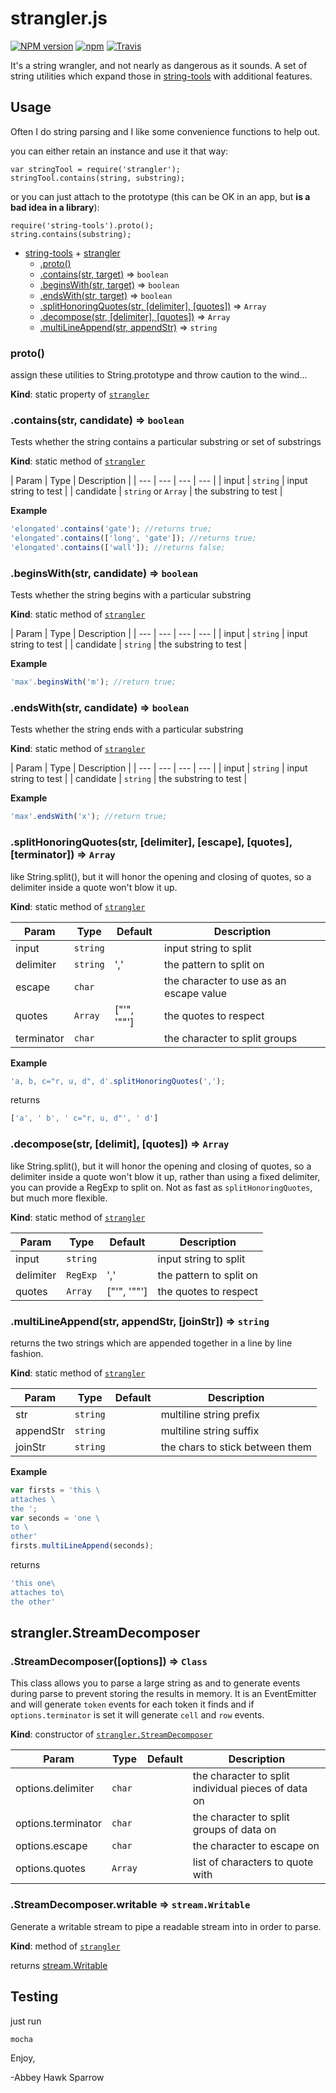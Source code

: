 <a name="module_strangler"></a>
strangler.js
===============

[![NPM version](https://img.shields.io/npm/v/strangler.svg)]()
[![npm](https://img.shields.io/npm/dt/strangler.svg)]()
[![Travis](https://img.shields.io/travis/khrome/strangler.svg)]()

It's a string wrangler, and not nearly as dangerous as it sounds. A set of string utilities which expand those in [string-tools](https://www.npmjs.com/package/string-tools) with additional features.

Usage
-----
Often I do string parsing and I like some convenience functions to help out.

you can either retain an instance and use it that way:

    var stringTool = require('strangler');
    stringTool.contains(string, substring);

or you can just attach to the prototype (this can be OK in an app, but **is a bad idea in a library**):

    require('string-tools').proto();
	string.contains(substring);

* [string-tools](https://www.npmjs.com/package/string-tools) + [strangler](#module_strangler)
  * [.proto()](#module_strangler.proto)
  * [.contains(str, target)](#module_strangler.contains) ⇒ <code>boolean</code>
  * [.beginsWith(str, target)](#module_strangler.beginsWith) ⇒ <code>boolean</code>
  * [.endsWith(str, target)](#module_strangler.endsWith) ⇒ <code>boolean</code>
  * [.splitHonoringQuotes(str, [delimiter], [quotes])](#module_strangler.splitHonoringQuotes) ⇒ <code>Array</code>
  * [.decompose(str, [delimiter], [quotes])](#module_strangler.decompose) ⇒ <code>Array</code>
  * [.multiLineAppend(str, appendStr)](#module_strangler.multiLineAppend) ⇒ <code>string</code>

<a name="module_string-tools.symbol"></a>
### proto()
assign these utilities to String.prototype and throw caution to the wind...

**Kind**: static property of <code>[strangler](#module_strangler)</code>
<a name="module_strangler.contains"></a>
### .contains(str, candidate) ⇒ <code>boolean</code>
Tests whether the string contains a particular substring or set of substrings

**Kind**: static method of <code>[strangler](#module_strangler)</code>

| Param | Type | Description |
| --- | --- | --- | --- |
| input | <code>string</code> | input string to test |
| candidate | <code>string</code> or <code>Array</code> | the substring to test |


**Example**
```js
'elongated'.contains('gate'); //returns true;
'elongated'.contains(['long', 'gate']); //returns true;
'elongated'.contains(['wall']); //returns false;
```

<a name="module_strangler.beginsWith"></a>
### .beginsWith(str, candidate) ⇒ <code>boolean</code>
Tests whether the string begins with a particular substring

**Kind**: static method of <code>[strangler](#module_strangler)</code>

| Param | Type | Description |
| --- | --- | --- | --- |
| input | <code>string</code> | input string to test |
| candidate | <code>string</code> | the substring to test |


**Example**
```js
'max'.beginsWith('m'); //return true;
```

<a name="module_strangler.endsWith"></a>
### .endsWith(str, candidate) ⇒ <code>boolean</code>
Tests whether the string ends with a particular substring

**Kind**: static method of <code>[strangler](#module_strangler)</code>

| Param | Type | Description |
| --- | --- | --- | --- |
| input | <code>string</code> | input string to test |
| candidate | <code>string</code> | the substring to test |


**Example**
```js
'max'.endsWith('x'); //return true;
```

<a name="module_strangler.splitHonoringQuotes"></a>
### .splitHonoringQuotes(str, [delimiter], [escape], [quotes], [terminator]) ⇒ <code>Array</code>
like String.split(), but it will honor the opening and closing of quotes, so a delimiter inside a quote won't blow it up.

**Kind**: static method of <code>[strangler](#module_strangler)</code>

| Param | Type | Default | Description |
| --- | --- | --- | --- |
| input | <code>string</code> | | input string to split |
| delimiter | <code>string</code> | ',' | the pattern to split on |
| escape | <code>char</code> | | the character to use as an escape value |
| quotes | <code>Array</code> | ["'", '""'] | the quotes to respect |
| terminator | <code>char</code> | | the character to split groups |


**Example**
```js
'a, b, c="r, u, d", d'.splitHonoringQuotes(',');
```
returns

```js
['a', ' b', ' c="r, u, d"', ' d']
```

<a name="module_strangler.decompose"></a>
### .decompose(str, [delimit], [quotes]) ⇒ <code>Array</code>
like String.split(), but it will honor the opening and closing of quotes, so a delimiter inside a quote won't blow it up, rather than using a fixed delimiter, you can provide a RegExp to split on. Not as fast as `splitHonoringQuotes`, but much more flexible.

**Kind**: static method of <code>[strangler](#module_strangler)</code>

| Param | Type | Default | Description |
| --- | --- | --- | --- |
| input | <code>string</code> | | input string to split |
| delimiter | <code>RegExp</code> | ',' | the pattern to split on |
| quotes | <code>Array</code> | ["'", '""'] | the quotes to respect |

<a name="module_strangler.multiLineAppend"></a>
### .multiLineAppend(str, appendStr, [joinStr]) ⇒ <code>string</code>
returns the two strings which are appended together in a line by line fashion.

**Kind**: static method of <code>[strangler](#module_strangler)</code>

| Param | Type | Default | Description |
| --- | --- | --- | --- |
| str | <code>string</code> |  | multiline string prefix |
| appendStr | <code>string</code> |  | multiline string suffix |
| joinStr | <code>string</code> |  | the chars to stick between them |

**Example**

```js
var firsts = 'this \
attaches \
the ';
var seconds = 'one \
to \
other'
firsts.multiLineAppend(seconds);
```
returns

```js
'this one\
attaches to\
the other'
```

strangler.StreamDecomposer
--------------------------
<a name="module_strangler.StreamDecomposer"></a>
### .StreamDecomposer([options]) ⇒ <code>Class</code>
This class allows you to parse a large string as and to generate events during parse to prevent storing the results in memory. It is an EventEmitter and will generate `token` events for each token it finds and if `options.terminator` is set it will generate `cell` and `row` events.

**Kind**: constructor of <code>[strangler.StreamDecomposer](#module_strangler.StreamDecomposer)</code>

| Param | Type | Default | Description |
| --- | --- | --- | --- |
| options.delimiter | <code>char</code> |  | the character to split individual pieces of data on |
| options.terminator | <code>char</code> |  | the character to split groups of data on |
| options.escape | <code>char</code> |  | the character to escape on |
| options.quotes | <code>Array</code> |  | list of characters to quote with |

<a name="module_strangler.StreamDecomposer.writable"></a>
### .StreamDecomposer.writable ⇒ <code>stream.Writable</code>
Generate a writable stream to pipe a readable stream into in order to parse.

**Kind**: method of <code>[strangler](#module_strangler.StreamDecomposer)</code>

returns [stream.Writable](https://nodejs.org/api/stream.html#stream_class_stream_writable)

Testing
-------
just run

    mocha

Enjoy,

-Abbey Hawk Sparrow
